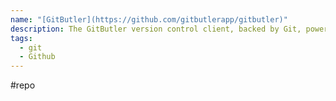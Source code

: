 ```yaml
---
name: "[GitButler](https://github.com/gitbutlerapp/gitbutler)"
description: The GitButler version control client, backed by Git, powered by Tauri/Rust/Svelte
tags:
  - git
  - Github
---
```

#repo